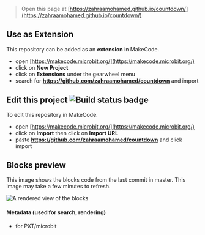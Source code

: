 
> Open this page at [https://zahraamohamed.github.io/countdown/](https://zahraamohamed.github.io/countdown/)

## Use as Extension

This repository can be added as an **extension** in MakeCode.

* open [https://makecode.microbit.org/](https://makecode.microbit.org/)
* click on **New Project**
* click on **Extensions** under the gearwheel menu
* search for **https://github.com/zahraamohamed/countdown** and import

## Edit this project ![Build status badge](https://github.com/zahraamohamed/countdown/workflows/MakeCode/badge.svg)

To edit this repository in MakeCode.

* open [https://makecode.microbit.org/](https://makecode.microbit.org/)
* click on **Import** then click on **Import URL**
* paste **https://github.com/zahraamohamed/countdown** and click import

## Blocks preview

This image shows the blocks code from the last commit in master.
This image may take a few minutes to refresh.

![A rendered view of the blocks](https://github.com/zahraamohamed/countdown/raw/master/.github/makecode/blocks.png)

#### Metadata (used for search, rendering)

* for PXT/microbit
<script src="https://makecode.com/gh-pages-embed.js"></script><script>makeCodeRender("{{ site.makecode.home_url }}", "{{ site.github.owner_name }}/{{ site.github.repository_name }}");</script>
